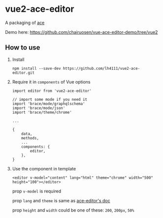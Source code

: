 vue2-ace-editor
====================
A packaging of [ace](https://ace.c9.io/)

Demo here: https://github.com/chairuosen/vue-ace-editor-demo/tree/vue2

## How to use

1. Install

    ```
    npm install --save-dev https://github.com/lh4111/vue2-ace-editor.git
    ```
    
2. Require it in `components` of Vue options

    ```
    import editor from 'vue2-ace-editor'
    
    // import some mode if you need it
    import 'brace/mode/graphqlschema'
    import 'brace/mode/json'
    import 'brace/theme/chrome'
    
    ...
    
    {
        data,
        methods,
        ...
        components: {
            editor,
        },
    }
    ```
    
3. Use the component in template

    ```
    <editor v-model="content" lang="html" theme="chrome" width="500" height="100"></editor>
    ```
    
    prop `v-model`  is required
    
    prop `lang` and `theme` is same as [ace-editor's doc](https://github.com/ajaxorg/ace)
    
    prop `height` and `width` could be one of these:  `200`, `200px`, `50%`
    
